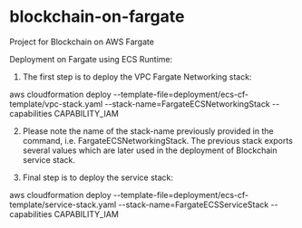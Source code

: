# blockchain-on-fargate
Project for Blockchain on AWS Fargate


Deployment on Fargate using ECS Runtime:

1. The first step is to deploy the VPC Fargate Networking stack:

aws cloudformation deploy --template-file=deployment/ecs-cf-template/vpc-stack.yaml --stack-name=FargateECSNetworkingStack --capabilities CAPABILITY_IAM
 
2. Please note the name of the stack-name previously provided in the command, i.e. FargateECSNetworkingStack. The previous stack exports several values which are later used in the deployment of Blockchain service stack. 

3. Final step is to deploy the service stack:

aws cloudformation deploy --template-file=deployment/ecs-cf-template/service-stack.yaml --stack-name=FargateECSServiceStack --capabilities CAPABILITY_IAM
